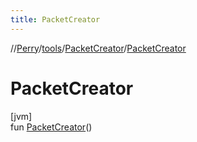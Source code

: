```yaml
---
title: PacketCreator
---
```

//[Perry](../../../index.html)/[tools](../index.html)/[PacketCreator](index.html)/[PacketCreator](-packet-creator.html)



# PacketCreator



[jvm]\
fun [PacketCreator](-packet-creator.html)()




